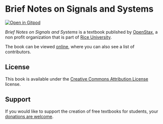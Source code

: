 # Brief Notes on Signals and Systems

[![Open in Gitpod](https://gitpod.io/button/open-in-gitpod.svg)](https://gitpod.io/from-referrer/)

_Brief Notes on Signals and Systems_ is a textbook published by [OpenStax](https://openstax.org/), a non profit organization that is part of [Rice University](https://www.rice.edu/).

The book can be viewed [online](https://github.com/cnx-user-books/cnxbook-brief-notes-on-signals-and-systems/releases/latest), where you can also see a list of contributors.

## License
This book is available under the [Creative Commons Attribution License](./LICENSE) license.

## Support
If you would like to support the creation of free textbooks for students, your [donations are welcome](https://riceconnect.rice.edu/donation/support-openstax-banner).

